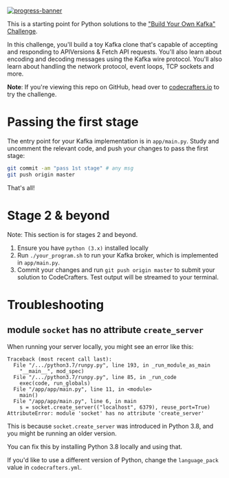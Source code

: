 [![progress-banner](https://backend.codecrafters.io/progress/kafka/bcff94fc-4886-4013-9f45-fc545d76e980)](https://app.codecrafters.io/users/codecrafters-bot?r=2qF)

This is a starting point for Python solutions to the
["Build Your Own Kafka" Challenge](https://codecrafters.io/challenges/kafka).

In this challenge, you'll build a toy Kafka clone that's capable of accepting
and responding to APIVersions & Fetch API requests. You'll also learn about
encoding and decoding messages using the Kafka wire protocol. You'll also learn
about handling the network protocol, event loops, TCP sockets and more.

**Note**: If you're viewing this repo on GitHub, head over to
[codecrafters.io](https://codecrafters.io) to try the challenge.

# Passing the first stage

The entry point for your Kafka implementation is in `app/main.py`. Study and
uncomment the relevant code, and push your changes to pass the first stage:

```sh
git commit -am "pass 1st stage" # any msg
git push origin master
```

That's all!

# Stage 2 & beyond

Note: This section is for stages 2 and beyond.

1. Ensure you have `python (3.x)` installed locally
1. Run `./your_program.sh` to run your Kafka broker, which is implemented in
   `app/main.py`.
1. Commit your changes and run `git push origin master` to submit your solution
   to CodeCrafters. Test output will be streamed to your terminal.

# Troubleshooting

## module `socket` has no attribute `create_server`

When running your server locally, you might see an error like this:

```
Traceback (most recent call last):
  File "/.../python3.7/runpy.py", line 193, in _run_module_as_main
    "__main__", mod_spec)
  File "/.../python3.7/runpy.py", line 85, in _run_code
    exec(code, run_globals)
  File "/app/app/main.py", line 11, in <module>
    main()
  File "/app/app/main.py", line 6, in main
    s = socket.create_server(("localhost", 6379), reuse_port=True)
AttributeError: module 'socket' has no attribute 'create_server'
```

This is because `socket.create_server` was introduced in Python 3.8, and you
might be running an older version.

You can fix this by installing Python 3.8 locally and using that.

If you'd like to use a different version of Python, change the `language_pack`
value in `codecrafters.yml`.
